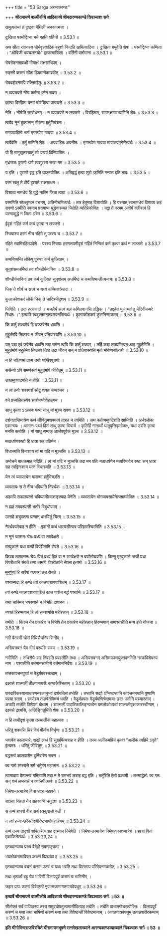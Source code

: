+++
title = "53 Sarga अरण्यकाण्डः"

+++
**श्रीरामायणे वाल्मीकीये आदिकाव्ये श्रीमदारण्यकाण्डे त्रिपञ्चाशः सर्गः**

खमुत्पतन्तं तं दृष्ट्वा मैथिली जनकात्मजा ।

दुःखिता परमोद्विग्ना भये महति वर्तिनी ॥ 3.53.1 ॥

अथ सीता रावणस्य चौर्यवृत्त्यादिकं बहुशो निन्दति खमित्यादिना । दुःखिता बभूवेति शेषः । परमोद्विग्ना कम्पिता । “ओविजी भयचलनयोः” इत्यस्मान्निष्ठा । वर्तिनी वर्तामाना ॥ 3.53.1 ॥

रोषरोदनताम्राक्षी भीमाक्षं राक्षसाधिपम् ।

रुदन्ती करुणं सीता ह्रियमाणेदमब्रवीत् ॥ 3.53.2 ॥

रोषवद्रोदनमपि रक्तिमहेतुः ॥ 3.53.2 ॥

न व्यपत्रपसे नीच कर्मणा ऽनेन रावण ।

ज्ञात्वा विरहितां यन्मां चोरयित्वा पलायसे ॥ 3.53.3 ॥

नेति । नीचेति सम्बोधनम् । न व्यपत्रपसे न लज्जसे । विरहिताम्, रामलक्ष्मणाभ्यामिति शेषः ॥ 3.53.3 ॥

त्वयैव नूनं दुष्टात्मन् भीरुणा हर्तुमिच्छता ।

ममापवाहितो भर्ता मृगरूपेण मायया ॥ 3.53.4 ॥

त्वयैवेति । हर्तुं मामिति शेषः । अपवाहितः अपनीतः । मृगरूपेण मायया मायारुपमृगेणेत्यर्थः ॥ 3.53.4 ॥

यो हि मामुद्यतस्त्रातुं सो ऽप्ययं विनिपातितः ।

गृध्रराजः पुराणो ऽसौ श्वशुरस्य सखा मम ॥ 3.53.5 ॥

य इति । पुराणो वृद्ध इति व्यङ्ग्योक्तिः । अतिवृद्धं हत्वा शूरो ऽहमिति मन्यस इति भावः ॥ 3.53.5 ॥

परमं खलु ते वीर्यं दृश्यते राक्षसाधम ।

विश्राव्य नामधेयं हि युद्धे नास्मि जिता त्वया ॥ 3.53.6 ॥

परममिति सोल्लुण्ठनं वचनम्, अतिनीचमित्यर्थः । तत्र हेतुमाह विश्राव्येति । हि यस्मात् स्वनामधेयं विश्राव्य अहं रावणो ऽस्मीति स्वनाम प्रख्याप्य युद्धेनास्म्यहं जितेति व्यतिरेकोक्तिः । यद्वा ते परमम् अवीर्यं क्लीबत्वं हि यस्माद्युद्धे न जिता ऽस्मि ॥ 3.53.6 ॥

ईदृशं गर्हितं कर्म कथं कृत्वा न लज्जसे ।

स्त्रियाश्च हरणं नीच रहिते तु परस्य च ॥ 3.53.7 ॥

रहिते स्वामिरहितप्रदेशे । परस्य स्त्रियाः हरणरूपमीदृशं गर्हितं निन्दितं कर्म कृत्वा कथं न लज्जसे ॥ 3.53.7 ॥

कथयिष्यन्ति लोकेषु पुरुषाः कर्म कुत्सितम् ।

सुनृशंसमधर्मिष्ठं तव शौण्डीर्यमानिनः ॥ 3.53.8 ॥

शौण्डीर्यमानिनः तव कर्म कुत्सितं सुनृशंसम् अधर्मिष्ठं च कथयिष्यन्तीत्यन्वयः ॥ 3.53.8 ॥

धिक् ते शौर्यं च सत्त्वं च यत्त्वं कथितवांस्तदा ।

कुलाक्रोशकरं लोके धिक् ते चारित्रमीदृशम् ॥ 3.53.9 ॥

धिगिति । तदा हरणकाले । यच्छौर्यं सत्त्वं बलं कथितवानसि तद्धिक् । “उद्वहेयं भुजाभ्यां तु मेदिनीमम्बरे स्थितः ।” इत्यादि त्वदुक्तमनृतप्रलपनमित्यर्थः । कुलाक्रोशकरं कुलनिन्दाकरम् ॥ 3.53.9 ॥

किं कर्तुं शक्यमेवं हि यज्जवेनैव धावसि ।

मुहूर्तमपि तिष्ठस्व न जीवन् प्रतियास्यसि ॥ 3.53.10 ॥

यत् यदा एवं जवेनैव धावसि तदा रामेण त्वयि किं कर्तुं शक्यम् । तर्हि कदा शक्यमित्यत आह मुहूर्तमिति । मुहूर्तमपि मुहूर्तमेव तिष्ठस्व तिष्ठ तदा जीवन् सन् न प्रतियास्यसि मृतो भविष्यसीत्यर्थः ॥ 3.53.10 ॥

न हि चक्षिष्पथं प्राप्य तयोः पार्थिवपुत्रयोः ।

ससैन्यो ऽपि समर्थस्त्वं मुहूर्तमपि जीवितुम् ॥ 3.53.11 ॥

उक्तमुपपादयति न हीति ॥ 3.53.11 ॥

न त्वं तयोः शरस्पर्शं सोढुं शक्तः कथञ्चन ।

वने प्रज्वलितस्येव स्पर्शमग्नेर्विहङ्गमः ।

साधु कृत्वा ऽ ऽत्मनः पथ्यं साधु मां मुञ्च रावण ॥ 3.53.12 ॥

दर्शनप्राप्तिमात्रेण कथं जीवितुमशक्यत्वं तत्राह न त्वमिति । अथ कर्तव्यमुपदिशति साध्विति । अर्धश्लोकः एकान्वयः । आमत्नः पथ्यं हितं साधु कृत्वा विचार्य । कृतिर्हि नानार्थो धातुवृत्तिकृतोक्तः, यथा उरसि कृत्वा मनसि कत्वेति । मां साधु सम्यक् आर्जवपूर्वकं मुञ्च ॥ 3.53.12 ॥

मत्प्रधर्षणरुष्टो हि भ्रात्रा सह पतिर्मम ।

विधास्यति विनाशाय त्वं मां यदि न मुञ्चसि ॥ 3.53.13 ॥

अमोचने बाधकमाह मदिति । त्वं मां यदि न मुञ्चसि तदा मम पतिः मत्प्रधर्षणेन मत्परिभावेन रुष्टः सन् भ्रात्रा सह त्वद्विनाशाय यत्नं विधास्यति ॥ 3.53.13 ॥

येन त्वं व्यवसायेन बलान्मां हर्तुमिच्छसि ।

व्यवसायः स ते नीच भविष्यति निरर्थकः ॥ 3.53.14 ॥

अहमपि सफलयत्नो भविष्यामीत्याशङ्क्याह येनेति । व्यवसायेन भोगव्यवसायेनेत्यग्राम्योक्तिः ॥ 3.53.14 ॥

न ह्यहं तमपश्यन्ती भर्तारं विबुधोपमम् ।

उत्सहे शत्रुवशगा प्राणान् धारयितुं चिरम् ॥ 3.53.15 ॥

नैरर्थक्यमेवाह न हीति । इदानीं कथं धारयसीत्यत्र परिहारश्चिरमिति ॥ 3.53.15 ॥

न नूनं चात्मनः श्रेयः पथ्यं वा समवेक्षसे ।

मत्युकाले यथा मर्त्यो विपरीतानि सेवते ॥ 3.53.16 ॥

किञ्च त्वमात्मनः श्रेयः प्रियं पथ्यं हितं वा न समवेक्षसे न पर्यालोचयसि । किन्तु मृत्युकाले मर्त्यो यथा विपरीतानि सेवते तथा त्वमपि विपरीतानि सेवस इत्यर्थः ॥ 3.53.16 ॥

मुमूर्षूणां हि सर्वेषां यत्पथ्यं तन्न रोचते ।

पश्याम्यद्य हि कण्ठे त्वां कालपाशावपाशितम् ॥ 3.53.17 ॥

त्वां कण्ठे कालपाशावपाशितं काल पाशेन बद्धं पश्यामि ॥ 3.53.17 ॥

यथा चास्मिन् भयस्थाने न बिभेति दशानन ।

व्यक्तं हिरण्मयान् हि त्वं सम्पश्यसि महीरुहान् ॥ 3.53.18 ॥

यथेति । किञ्च येन प्रकारेण न बिभेषि तेन प्रकारेण महीरुहान् हिरण्मयान् सम्पश्यसीति मन्य इति योजना ॥ 3.53.18 ॥

नदीं वैतरणीं घोरां रिधिरौघनिवासिनीम् ।

असिपत्त्रवनं चैव भीमं पश्यसि रावण ॥ 3.53.19 ॥

नदीमिति । रुधिरौघैः सह निवहति प्रवहतीति तथा । असिपत्त्रवनम् असिमयपत्त्रयुक्तवनमिति नरकविशेषस्य नाम । पश्यसीति वर्तमानसामीप्ये वर्तमाननिर्देशः ॥ 3.53.19 ॥

तप्तकाञ्चनपुष्पां च वैडूर्यप्रवरच्छदाम् ।

द्रक्ष्यसे शाल्मलीं तीक्ष्णामायसैः कण्टकैश्चिताम् ॥ 3.53.20 ॥

पारदारिकस्यासाधारणनरकानुभवं दर्शयतिस तप्तेति । तप्तानि सद्यो ऽग्निष्टप्तानि काञ्चनमयानि पुष्पाणि यस्या स्ताम् । स्वर्णस्य तप्तवेतीवैष्ण्यं भवति । वैडूर्यप्रवराः वैडूर्यमणिश्रेष्ठमयाः छदाः पर्णानि यस्यास्ताम् । अत्रापि तप्तेति विशेषणं बोध्यम् । शाल्मलीं पादारिकालिङ्ग्यत्वेन यमलोकोत्पन्नां शाल्मलीवृक्षाकारस्थीणाम् । द्रक्ष्यसे द्रक्ष्यसि, आलिङ्गितुमिति शेषः ॥ 3.53.20 ॥

न हि त्वमीदृशं कृत्वा तस्यालीकं महात्मनः ।

धरितुं शक्यसि चिरं विषं पीत्वेव निर्घृणः ॥ 3.53.21 ॥

भवत्वेवं कालान्तरे, सद्यो लब्धं हि सुखमित्यत्राह न हीति । तस्य अलीकमप्रियं कृत्वा “अलीकं त्वप्रिये ऽनृते” इत्यमरः । धरितुं जीवितुम् ॥ 3.53.21 ॥

बद्धस्त्वं कालपाशेन दुर्निवारेण रावण ।

क्व गतो लप्स्यसे शर्म भर्तुर्मम महात्मनः ॥ 3.53.22 ॥

त्वामादाय देशान्तरं गमिष्यामि तदा न मे रामभयं तत्राह बद्ध इति । भर्तुरिति हेतौ प़ञ्चमी । तस्माद्धेतोः क्व गतः सन् शर्म लप्स्यसे न क्वचिपीत्यर्थः ॥ 3.53.22 ॥

निमेषान्तरमात्रेण विना भ्रात्रा महावने ।

राक्षसा निहता येन सहस्राणि चतुर्दश ॥ 3.53.23 ॥

स कथं राघवो वीरः सर्वास्त्रकुशलो बली ।

न त्वां हन्याच्छरैस्तीक्ष्णैरिष्टभार्यापहारिणम् ॥ 3.53.24 ॥

कथं तस्य तादृशी शक्तिरित्यत्राह द्वाभ्याम् निमेषेति । निमेषान्तरमात्रेण निमेषावकाशमात्रेण । भ्रात्रा विना एकाकिनेत्यर्थः ॥ 3.53.23,24 ॥

एतच्चान्यच्च परुषं वैदेही रावणाङ्कगा ।

भयशोकसमाविष्टा करुणं विललाप ह ॥ 3.53.25 ॥

एतच्चान्यच्च वचनं करुणं परुषं च यथा भवति तथा विललाप परिदेवनमकरोत् ॥ 3.53.25 ॥

तथा भृशार्तां बहु चैव भाषिणीं विलापपूर्वं करुणं च भामिनीम् ।

जहार पापः करुणं विवेष्टतीं नृपात्मजामागतगात्रवेपथुम् ॥ 3.53.26 ॥

**इत्यार्षे श्रीरामायणे वाल्मीकीये आदिकाव्ये श्रीमदारण्यकाण्डे त्रिपञ्चाशः सर्गः ॥ 53 ॥**

सीतोक्तं सर्वं पापिष्ठस्य तस्य समुद्रघोषतुल्यमासीदित्याह तथेति । तथेति वाचामगोचरत्वोक्तिः । विलापपूर्वं करुणं च यथा तथा भाषिणीं करुणं यथा तथा विवेष्टन्तीं विवेष्टमानाम् । आगतगात्रवेपथुम् उत्पन्नशरीरकम्पाम् ॥ 3.53.26 ॥

**इति श्रीगोविन्दराजविरचिते श्रीरामायणभूषणे रत्नमेखलाख्याने आरण्यकाण्डव्याख्याने त्रिपञ्चाशः सर्गः ॥ 53 ॥**
